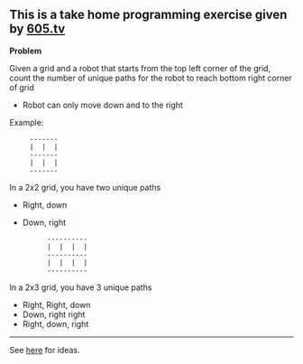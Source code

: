 ## This is a take home programming exercise given by [605.tv](https://www.605.tv/index.html)

**Problem**


 
 Given a grid and a robot that starts from the top left corner of the grid, count the number of unique paths for the robot to reach bottom right corner of grid
 
 - Robot can only move down and to the right
 
 Example:
     
         -------
         |  |  |
         -------
         |  |  |
         -------
 
 In a 2x2 grid, you have two unique paths
 - Right, down
 - Down, right
        
             ----------
             |  |  |  |
             ----------
             |  |  |  |
             ----------
         
         
 In a 2x3 grid, you have 3 unique paths
 - Right, Right, down
 - Down, right right
 - Right, down, right
 


---
See [here](https://www.geeksforgeeks.org/count-possible-paths-top-left-bottom-right-nxm-matrix/) for ideas.